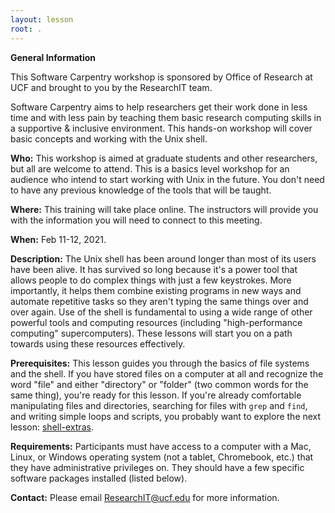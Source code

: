 ```yaml
---
layout: lesson
root: .
---
```


<!--![Logo](img/TabLockup_horizontal_KGrgb_300ppi.png)-->
<!--![Logo](img/TabLockup_horizontal_KGrgb_72ppi.png)-->


**General Information**

This Software Carpentry workshop is sponsored by Office of Research at UCF and brought to you by the ResearchIT team.

Software Carpentry aims to help researchers get their work done in less time and with less pain by teaching them basic research computing skills in a supportive & inclusive environment. This hands-on workshop will cover basic concepts and working with the Unix shell.

**Who:** This workshop is aimed at graduate students and other researchers, but all are welcome to attend. This is a basics level workshop for an audience who intend to start working with Unix in the future. You don't need to have any previous knowledge of the tools that will be taught.  

**Where:** This training will take place online. The instructors will provide you with the information you will need to connect to this meeting.

**When:** Feb 11-12, 2021. 

**Description:** The Unix shell has been around longer than most of its users have been alive. It has survived so long because it's a power tool that allows people to do complex things with just a few keystrokes. More importantly, it helps them combine existing programs in new ways and automate repetitive tasks so they aren't typing the same things over and over again. Use of the shell is fundamental to using a wide range of other powerful tools and computing resources (including "high-performance computing" supercomputers). These lessons will start you on a path towards using these resources effectively.

**Prerequisites:** This lesson guides you through the basics of file systems and the shell.  If you have stored files on a computer at all and recognize the word "file" and either "directory" or "folder" (two common words for the same thing), you're ready for this lesson. If you're already comfortable manipulating files and directories, searching for files with `grep` and `find`, and writing simple loops and scripts, you probably want to explore the next lesson: [shell-extras](https://carpentries-incubator.github.io/shell-extras/).

**Requirements:** Participants must have access to a computer with a Mac, Linux, or Windows operating system (not a tablet, Chromebook, etc.) that they have administrative privileges on. They should have a few specific software packages installed (listed below).

<!--Accessibility: We are dedicated to providing a positive and accessible learning environment for all. Please notify the instructors in advance of the workshop if you require any accommodations or if there is anything we can do to make this workshop more accessible to you.-->

**Contact:** Please email ResearchIT@ucf.edu for more information.

<!---Roles: To learn more about the roles at the workshop (who will be doing what), refer to our Workshop FAQ.--->

<!--
> ## Prerequisites
>
> This lesson guides you through the basics of file systems and the
> shell.  If you have stored files on a computer at all and recognize
> the word "file" and either "directory" or "folder" (two common words
> for the same thing), you're ready for this lesson.
>
> If you're already comfortable manipulating files and directories,
> searching for files with `grep` and `find`, and writing simple loops
> and scripts, you probably want to explore the next lesson: [shell-extras](https://carpentries-incubator.github.io/shell-extras/).
{: .prereq}
-->
